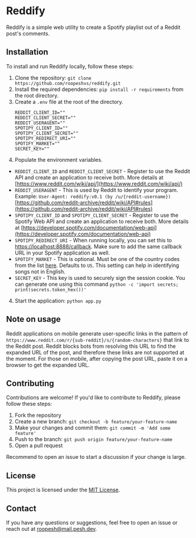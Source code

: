 # Reddify

Reddify is a simple web utility to create a Spotify playlist out of a Reddit post's comments. 

## Installation

To install and run Reddify locally, follow these steps:

1. Clone the repository: `git clone https://github.com/roopeshvs/reddify.git`
2. Install the required dependencies: `pip install -r requirements` from the root directory.
3. Create a `.env` file at the root of the directory.
    ```
    REDDIT_CLIENT_ID=""
    REDDIT_CLIENT_SECRET=""
    REDDIT_USERAGENT=""
    SPOTIPY_CLIENT_ID=""
    SPOTIPY_CLIENT_SECRET=""
    SPOTIPY_REDIRECT_URI=""
    SPOTIFY_MARKET=""
    SECRET_KEY=""
    ```
4. Populate the environment variables.
    
- `REDDIT_CLIENT_ID` and `REDDIT_CLIENT_SECRET` - Register to use the Reddit API and create an application to receive both. More details at [https://www.reddit.com/wiki/api/](https://www.reddit.com/wiki/api/)
- `REDDIT_USERAGENT` - This is used by Reddit to identify your program. Example: `User-Agent: reddify:v0.1 (by /u/{reddit-username})` [https://github.com/reddit-archive/reddit/wiki/API#rules](https://github.com/reddit-archive/reddit/wiki/API#rules)
- `SPOTIPY_CLIENT_ID` and `SPOTIPY_CLIENT_SECRET` - Register to use the Spotify Web API and create an application to receive both. More details at [https://developer.spotify.com/documentation/web-api](https://developer.spotify.com/documentation/web-api)
- `SPOTIPY_REDIRECT_URI` - When running locally, you can set this to [https://localhost:8888/callback](https://localhost:8888/callback). Make sure to add the same callback URL in your Spotify application as well.
- `SPOTIFY_MARKET` - This is optional. Must be one of the country codes from the list [here](https://developer.spotify.com/documentation/web-api/reference/get-available-markets). Defaults to `US`. This setting can help in identifying songs not in English.
- `SECRET_KEY` - This key is used to securely sign the session cookie. You can generate one using this command `python -c 'import secrets; print(secrets.token_hex())'`

4. Start the application: `python app.py`

## Note on usage

Reddit applications on mobile generate user-specific links in the pattern of `https://www.reddit.com/r/{sub-reddit}/s/{random-characters}` that link to the Reddit post. Reddit blocks bots from resolving this URL to find the expanded URL of the post, and therefore these links are not supported at the moment. For those on mobile, after copying the post URL, paste it on a browser to get the expanded URL.

## Contributing

Contributions are welcome! If you'd like to contribute to Reddify, please follow these steps:

1. Fork the repository
2. Create a new branch: `git checkout -b feature/your-feature-name`
3. Make your changes and commit them: `git commit -m 'Add some feature'`
4. Push to the branch: `git push origin feature/your-feature-name`
5. Open a pull request

Recommend to open an issue to start a discussion if your change is large.

## License

This project is licensed under the [MIT License](LICENSE).

## Contact

If you have any questions or suggestions, feel free to open an issue or reach out at [roopesh@mail.pesh.dev](mailto:roopesh@mail.pesh.dev).